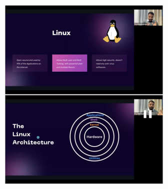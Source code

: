 <!-- Linux -- Basics
Linux sirf ek OS nahi, ek revolution hai** 💻🚀
### 🧠 Linux History —
#### 1. **Pehle tha UNIX** (1970s)
* Bell Labs (AT\&T) ke logon ne **UNIX** banaya.
* UNIX ek powerful operating system tha — **secure, stable, multi-user**.
* Lekin **commercial ho gaya** — matlab paisa dena padta tha use karne ke liye.
---
#### 2. **MINIX aaya** (1987)
* Ek professor **Andrew Tanenbaum** ne UNIX jaisa lightweight system banaya: **MINIX**
* Educational purpose ke liye tha.
* Lekin iska bhi source code **fully open** nahi tha. Kuch logon ko ye pasand nahi aaya.
---
#### 3. **1991: Linus Torvalds enters** 🌟
* Ek Finnish student **Linus Torvalds** ne MINIX se inspire ho kar ek apna khud ka OS banana start kiya.
* Usne bola:
  > "I’m doing a free operating system (just a hobby), it won’t be big and professional."
* Usne is project ka naam rakha: **Linux** (Linus + Unix)
---
#### 4. **Linux was born — 1991**
* **First Linux Kernel release**: version 0.01
* Usme GUI nahi tha, sirf command-line.
* Sirf hobby project tha, but log usse improve karne lage.
---
#### 5. **Open Source Movement** 💡
* Linux ka **source code public** tha (under GPL license).
* Duniya bhar ke developers ne contribute karna shuru kiya.
* Slowly-slowly, Linux became:
  * **Stable**
  * **Secure**
  * **Free Alternative to UNIX**
---
#### 6. **Linux Distributions aaye** (1990s–2020s)
* Linux sirf kernel hai. To use karne ke liye "distributions" banayi gayi:
  * **Debian**
  * **RedHat**
  * **Ubuntu**
  * **Arch Linux**
  * **Kali Linux** (ethical hacking ke liye)
  * **CentOS**, **AlmaLinux**, etc.
---
#### 7. **Aaj Linux kahaan hai?** 🔥
* Hum Linux daily use karta hai — bina jaane:
  * Android = Linux-based
  * Smart TVs, routers, IoT = Linux-based
  * **Servers ka 90%+ Linux use karte hain**
  * DevOps, Cloud, Docker, Kubernetes — sab Linux pe hi based hai
---
### TL;DR (Short Summary):

| Year        | Event                                  |
| ----------- | -------------------------------------- |
| 1970s       | UNIX created                           |
| 1987        | MINIX released                         |
| 1991        | Linus Torvalds creates Linux           |
| 1992+       | Linux goes open-source (GPL)           |
| 2000s–Today | Linux dominates servers, cloud, DevOps | -->

<!-- 90% of the fastest 500 supercomputers run on a Linux variant.
This includes all of the top 10 fastest supercomputers. -->

![alt text](<ss/Screenshot (52).png>)
![alt text](<ss/Screenshot (53).png>)

<!-- 
mkdir new_folder
(Command & argument)
ls
(list down)
cd

cd /
ls
---- (bin - binaries)

whoami
 -->